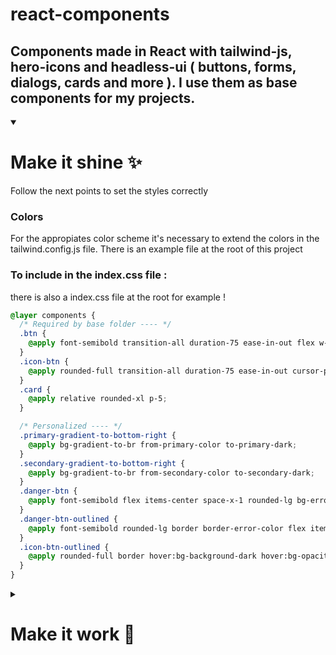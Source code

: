 # react-components

Components made in React with tailwind-js, hero-icons and headless-ui ( buttons, forms, dialogs, cards and more ). I use them as base components for my projects.
---------------
<details id=1 open>
<summary><h1>Make it shine ✨</h1></summary>
Follow the next points to set the styles correctly

<h3>Colors</h3>
For the appropiates color scheme it's necessary to extend the colors in the tailwind.config.js file.
There is an example file at the root of this project

<h3>To include in the index.css file :</h3>
there is also a index.css file at the root for example !

```css
@layer components {
  /* Required by base folder ---- */
  .btn {
    @apply font-semibold transition-all duration-75 ease-in-out flex w-fit items-center space-x-2 rounded-lg cursor-pointer focus:ring-0 px-6 py-2 disabled:pointer-events-none disabled:opacity-70;
  }
  .icon-btn {
    @apply rounded-full transition-all duration-75 ease-in-out cursor-pointer focus:ring-0 p-2 disabled:pointer-events-none disabled:opacity-70;
  }
  .card {
    @apply relative rounded-xl p-5;
  }

  /* Personalized ---- */
  .primary-gradient-to-bottom-right {
    @apply bg-gradient-to-br from-primary-color to-primary-dark;
  }
  .secondary-gradient-to-bottom-right {
    @apply bg-gradient-to-br from-secondary-color to-secondary-dark;
  }
  .danger-btn {
    @apply font-semibold flex items-center space-x-1 rounded-lg bg-error-color text-error-on py-2 dark:bg-error-light dark:text-error-dark cursor-pointer focus:ring-0 px-6;
  }
  .danger-btn-outlined {
    @apply font-semibold rounded-lg border border-error-color flex items-center space-x-1 bg-transparent hover:bg-error-color hover:bg-opacity-20 py-2 text-current cursor-pointer focus:ring-0 px-6;
  }
  .icon-btn-outlined {
    @apply rounded-full border hover:bg-background-dark hover:bg-opacity-20 p-2 cursor-pointer focus:ring-0;
  }
}
```
</details>


<details id=2>
<summary><h1>Make it work 🔨</h1></summary>

For the use of this folder components it's necessary to install 

```json
    "dependencies":
        "@headlessui/react": "^1.7.17",
        "@headlessui/tailwindcss": "^0.2.0",

    "devDependencies":
        "tailwindcss": "^3.3.3",

```

<h3>Include these div's in the HTML</h3>
```html
	<div id="toasts"></div>
	<div id="confirmation_dialogs"></div>
	<div id="root"></div>
```
<h3>Import in the index.js file the files to include toasts ad dialogs</h3>

```js
import "./base/Providers/ToastsProvider.js";
import "./base/Providers/ConfirmationDialogsProvider.js";

```

<h3>And include in the tailwind.config.js the next plugins </h3>

```js
    plugins: [
        require("@headlessui/tailwindcss")({ prefix: "ui" })
    ],

```
</details>
